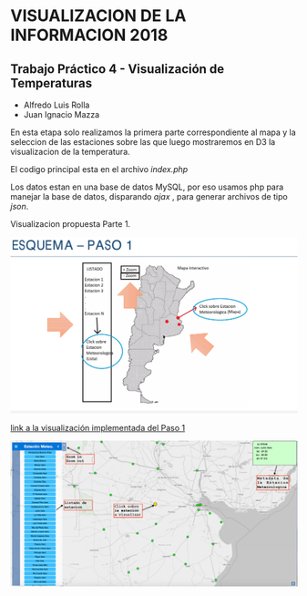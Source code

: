
# VISUALIZACION DE LA INFORMACION 2018
## Trabajo Práctico 4 - Visualización de Temperaturas 
* Alfredo Luis Rolla 
* Juan Ignacio Mazza 

En esta etapa solo realizamos la primera parte correspondiente al mapa y la seleccion de las estaciones sobre las que luego mostraremos en D3 la visualizacion de la temperatura.

El codigo principal esta en el archivo *index.php*

Los datos estan en una base de datos MySQL, por eso usamos php para manejar la base de datos, disparando *ajax* , para generar archivos de tipo *json*.

Visualizacion propuesta Parte 1.

![](img/Paso_1.png?raw=true)

[link a la visualización implementada del Paso 1](http://ciclon.cima.fcen.uba.ar/Visu2018/)

![](img/Implementacion_Parte_1.png?raw=true)
